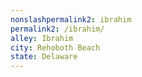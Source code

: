 ```yaml
---
﻿nonslashpermalink2: ibrahim
permalink2: /ibrahim/
alley: Ibrahim
city: Rehoboth Beach
state: Delaware
---
```

